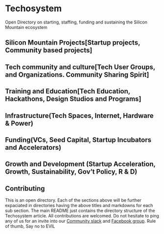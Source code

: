 # Techosystem
Open Directory on starting, staffing, funding and sustaining the Silicon Mountain ecosystem

## Silicon Mountain Projects[Startup projects, Community based projects]

## Tech community and culture[Tech User Groups, and Organizations. Community Sharing Spirit]

## Training and Education[Tech Education, Hackathons, Design Studios and Programs]

## Infrastructure(Tech Spaces, Internet, Hardware & Power)

## Funding(VCs, Seed Capital, Startup Incubators and Accelerators)

## Growth and Development (Startup Acceleration, Growth, Sustainability, Gov’t Policy, R & D)


## Contributing
This is an open directory. Each of the sections above will be further expaciated in directories having the above titles and markdowns for each sub section. The main README just contains the directory structure of the Techosystem article. All contributions are welcomed. Do not hesitate to ping any of us for an invite into our [Community slack]() and [Facebook group](). Rule of thumb, Say no to EVIL
